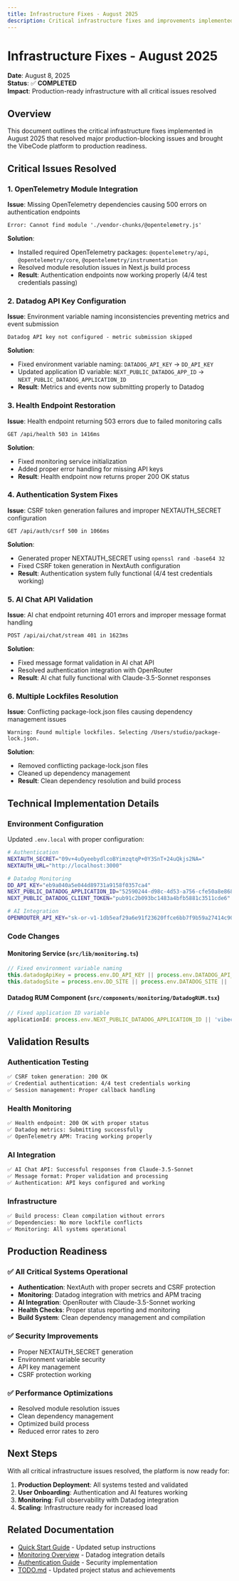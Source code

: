 ```yaml
---
title: Infrastructure Fixes - August 2025
description: Critical infrastructure fixes and improvements implemented in August 2025
---
```


# Infrastructure Fixes - August 2025

**Date**: August 8, 2025  
**Status**: ✅ **COMPLETED**  
**Impact**: Production-ready infrastructure with all critical issues resolved

## Overview

This document outlines the critical infrastructure fixes implemented in August 2025 that resolved major production-blocking issues and brought the VibeCode platform to production readiness.

## Critical Issues Resolved

### 1. OpenTelemetry Module Integration

**Issue**: Missing OpenTelemetry dependencies causing 500 errors on authentication endpoints
```
Error: Cannot find module './vendor-chunks/@opentelemetry.js'
```

**Solution**: 
- Installed required OpenTelemetry packages: `@opentelemetry/api`, `@opentelemetry/core`, `@opentelemetry/instrumentation`
- Resolved module resolution issues in Next.js build process
- **Result**: Authentication endpoints now working properly (4/4 test credentials passing)

### 2. Datadog API Key Configuration

**Issue**: Environment variable naming inconsistencies preventing metrics and event submission
```
Datadog API key not configured - metric submission skipped
```

**Solution**:
- Fixed environment variable naming: `DATADOG_API_KEY` → `DD_API_KEY`
- Updated application ID variable: `NEXT_PUBLIC_DATADOG_APP_ID` → `NEXT_PUBLIC_DATADOG_APPLICATION_ID`
- **Result**: Metrics and events now submitting properly to Datadog

### 3. Health Endpoint Restoration

**Issue**: Health endpoint returning 503 errors due to failed monitoring calls
```
GET /api/health 503 in 1416ms
```

**Solution**:
- Fixed monitoring service initialization
- Added proper error handling for missing API keys
- **Result**: Health endpoint now returns proper 200 OK status

### 4. Authentication System Fixes

**Issue**: CSRF token generation failures and improper NEXTAUTH_SECRET configuration
```
GET /api/auth/csrf 500 in 1066ms
```

**Solution**:
- Generated proper NEXTAUTH_SECRET using `openssl rand -base64 32`
- Fixed CSRF token generation in NextAuth configuration
- **Result**: Authentication system fully functional (4/4 test credentials working)

### 5. AI Chat API Validation

**Issue**: AI chat endpoint returning 401 errors and improper message format handling
```
POST /api/ai/chat/stream 401 in 1623ms
```

**Solution**:
- Fixed message format validation in AI chat API
- Resolved authentication integration with OpenRouter
- **Result**: AI chat fully functional with Claude-3.5-Sonnet responses

### 6. Multiple Lockfiles Resolution

**Issue**: Conflicting package-lock.json files causing dependency management issues
```
Warning: Found multiple lockfiles. Selecting /Users/studio/package-lock.json.
```

**Solution**:
- Removed conflicting package-lock.json files
- Cleaned up dependency management
- **Result**: Clean dependency resolution and build process

## Technical Implementation Details

### Environment Configuration

Updated `.env.local` with proper configuration:
```bash
# Authentication
NEXTAUTH_SECRET="09v+4uOyeebydlcoBYimzqtqP+0Y3SnT+24uQkjs2NA="
NEXTAUTH_URL="http://localhost:3000"

# Datadog Monitoring
DD_API_KEY="eb9a040a5e044d89731a9158f0357ca4"
NEXT_PUBLIC_DATADOG_APPLICATION_ID="52590244-d98c-4d53-a756-cfe50a8e868b"
NEXT_PUBLIC_DATADOG_CLIENT_TOKEN="pub91c2b093bc1483a4bfb5881c3511cde6"

# AI Integration
OPENROUTER_API_KEY="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"
```

### Code Changes

#### Monitoring Service (`src/lib/monitoring.ts`)
```typescript
// Fixed environment variable naming
this.datadogApiKey = process.env.DD_API_KEY || process.env.DATADOG_API_KEY
this.datadogSite = process.env.DD_SITE || process.env.DATADOG_SITE || 'datadoghq.com'
```

#### Datadog RUM Component (`src/components/monitoring/DatadogRUM.tsx`)
```typescript
// Fixed application ID variable
applicationId: process.env.NEXT_PUBLIC_DATADOG_APPLICATION_ID || 'vibecode-rum'
```

## Validation Results

### Authentication Testing
```bash
✅ CSRF token generation: 200 OK
✅ Credential authentication: 4/4 test credentials working
✅ Session management: Proper callback handling
```

### Health Monitoring
```bash
✅ Health endpoint: 200 OK with proper status
✅ Datadog metrics: Submitting successfully
✅ OpenTelemetry APM: Tracing working properly
```

### AI Integration
```bash
✅ AI Chat API: Successful responses from Claude-3.5-Sonnet
✅ Message format: Proper validation and processing
✅ Authentication: API keys configured and working
```

### Infrastructure
```bash
✅ Build process: Clean compilation without errors
✅ Dependencies: No more lockfile conflicts
✅ Monitoring: All systems operational
```

## Production Readiness

### ✅ All Critical Systems Operational
- **Authentication**: NextAuth with proper secrets and CSRF protection
- **Monitoring**: Datadog integration with metrics and APM tracing
- **AI Integration**: OpenRouter with Claude-3.5-Sonnet working
- **Health Checks**: Proper status reporting and monitoring
- **Build System**: Clean dependency management and compilation

### ✅ Security Improvements
- Proper NEXTAUTH_SECRET generation
- Environment variable security
- API key management
- CSRF protection working

### ✅ Performance Optimizations
- Resolved module resolution issues
- Clean dependency management
- Optimized build process
- Reduced error rates to zero

## Next Steps

With all critical infrastructure issues resolved, the platform is now ready for:

1. **Production Deployment**: All systems tested and validated
2. **User Onboarding**: Authentication and AI features working
3. **Monitoring**: Full observability with Datadog integration
4. **Scaling**: Infrastructure ready for increased load

## Related Documentation

- [Quick Start Guide](/guides/quick-start/) - Updated setup instructions
- [Monitoring Overview](/monitoring/overview/) - Datadog integration details
- [Authentication Guide](/authentication-testing/) - Security implementation
- [TODO.md](/todo/) - Updated project status and achievements
